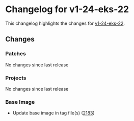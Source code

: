 # Changelog for v1-24-eks-22

This changelog highlights the changes for [v1-24-eks-22](https://github.com/aws/eks-distro/tree/v1-24-eks-22).

## Changes

### Patches
No changes since last release

### Projects
No changes since last release

### Base Image
* Update base image in tag file(s) ([2183](https://github.com/aws/eks-distro/pull/2183))

